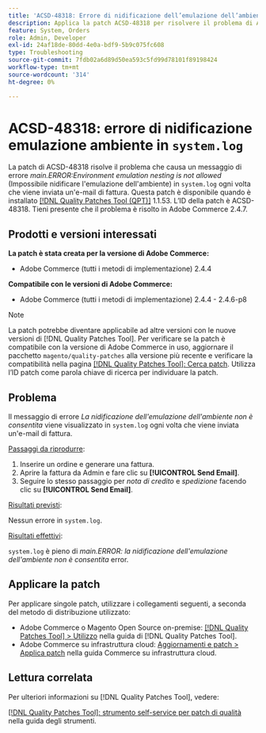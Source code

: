 ```yaml
---
title: 'ACSD-48318: Errore di nidificazione dell’emulazione dell’ambiente in "system.log"'
description: Applica la patch ACSD-48318 per risolvere il problema di Adobe Commerce, dove ogni volta che viene inviata un’e-mail di fattura compare un messaggio di errore *main.ERROR:Environment emulation nesting is not allowed* in "system.log".
feature: System, Orders
role: Admin, Developer
exl-id: 24af18de-80dd-4e0a-bdf9-5b9c075fc608
type: Troubleshooting
source-git-commit: 7fdb02a6d89d50ea593c5fd99d78101f89198424
workflow-type: tm+mt
source-wordcount: '314'
ht-degree: 0%

---
```


# ACSD-48318: errore di nidificazione emulazione ambiente in `system.log`

La patch di ACSD-48318 risolve il problema che causa un messaggio di errore *main.ERROR:Environment emulation nesting is not allowed* (Impossibile nidificare l&#39;emulazione dell&#39;ambiente) in `system.log` ogni volta che viene inviata un&#39;e-mail di fattura. Questa patch è disponibile quando è installato [[!DNL Quality Patches Tool (QPT)]](/help/tools/quality-patches-tool/quality-patches-tool-to-self-serve-quality-patches.md) 1.1.53. L’ID della patch è ACSD-48318. Tieni presente che il problema è risolto in Adobe Commerce 2.4.7.

## Prodotti e versioni interessati

**La patch è stata creata per la versione di Adobe Commerce:**

* Adobe Commerce (tutti i metodi di implementazione) 2.4.4

**Compatibile con le versioni di Adobe Commerce:**

* Adobe Commerce (tutti i metodi di implementazione) 2.4.4 - 2.4.6-p8

>[!NOTE]
>
>La patch potrebbe diventare applicabile ad altre versioni con le nuove versioni di [!DNL Quality Patches Tool]. Per verificare se la patch è compatibile con la versione di Adobe Commerce in uso, aggiornare il pacchetto `magento/quality-patches` alla versione più recente e verificare la compatibilità nella pagina [[!DNL Quality Patches Tool]: Cerca patch](https://experienceleague.adobe.com/tools/commerce-quality-patches/index.html). Utilizza l’ID patch come parola chiave di ricerca per individuare la patch.

## Problema

Il messaggio di errore *La nidificazione dell&#39;emulazione dell&#39;ambiente non è consentita* viene visualizzato in `system.log` ogni volta che viene inviata un&#39;e-mail di fattura.

<u>Passaggi da riprodurre</u>:

1. Inserire un ordine e generare una fattura.
1. Aprire la fattura da Admin e fare clic su **[!UICONTROL Send Email]**.
1. Seguire lo stesso passaggio per *nota di credito* e *spedizione* facendo clic su **[!UICONTROL Send Email]**.

<u>Risultati previsti</u>:

Nessun errore in `system.log`.

<u>Risultati effettivi</u>:

`system.log` è pieno di *main.ERROR: la nidificazione dell&#39;emulazione dell&#39;ambiente non è consentita* error.

## Applicare la patch

Per applicare singole patch, utilizzare i collegamenti seguenti, a seconda del metodo di distribuzione utilizzato:

* Adobe Commerce o Magento Open Source on-premise: [[!DNL Quality Patches Tool] > Utilizzo](/help/tools/quality-patches-tool/usage.md) nella guida di [!DNL Quality Patches Tool].
* Adobe Commerce su infrastruttura cloud: [Aggiornamenti e patch > Applica patch](https://experienceleague.adobe.com/docs/commerce-cloud-service/user-guide/develop/upgrade/apply-patches.html) nella guida Commerce su infrastruttura cloud.

## Lettura correlata

Per ulteriori informazioni su [!DNL Quality Patches Tool], vedere:

[[!DNL Quality Patches Tool]: strumento self-service per patch di qualità](/help/tools/quality-patches-tool/quality-patches-tool-to-self-serve-quality-patches.md) nella guida degli strumenti.
